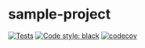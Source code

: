 # sample-project

[![Tests](https://github.com/pt1243/sample-project/actions/workflows/test.yml/badge.svg)](https://github.com/pt1243/sample-project/actions/workflows/test.yml)
[![Code style: black](https://img.shields.io/badge/code%20style-black-000000.svg)](https://github.com/psf/black)
[![codecov](https://codecov.io/gh/pt1243/sample-project/graph/badge.svg?token=WKMDSQIU3S)](https://codecov.io/gh/pt1243/sample-project)
